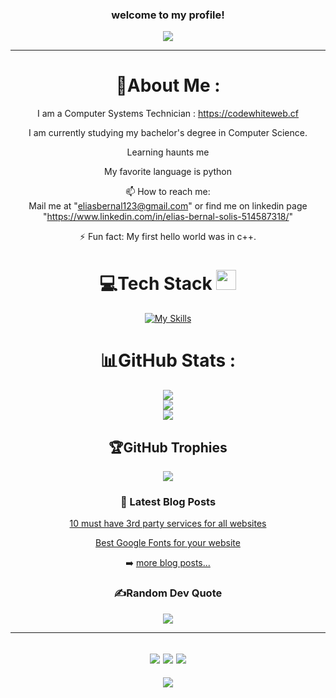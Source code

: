 <h3 align="center">
  welcome to my profile!
  
</h3>
<p align="center">
  <a href="https://github.com/CodeWhiteWeb/CodeWhiteWeb"><img src="https://readme-typing-svg.herokuapp.com?color=%2336BCF7&center=true&vCenter=true&lines=Hi+%2C+welcome+to+my+Github+page;I+am+CodeWhiteWeb;I+am+a+High+school+student;Web+Dev;Game+Dev;Bot+Dev;Crypto+Lover+%3C3"></a>
</p>

---
<div align="center">
  
# 💫About Me :
I am a Computer Systems Technician : https://codewhiteweb.cf
  
I am currently studying my bachelor's degree in Computer Science.

Learning haunts me 

My favorite language is python

  📫 How to reach me:  
  Mail me at "eliasbernal123@gmail.com" or 
  find me on linkedin page "https://www.linkedin.com/in/elias-bernal-solis-514587318/"

⚡ Fun fact: My first hello world was in c++.

# 💻Tech Stack <img src = "https://media2.giphy.com/media/QssGEmpkyEOhBCb7e1/giphy.gif?cid=ecf05e47a0n3gi1bfqntqmob8g9aid1oyj2wr3ds3mg700bl&rid=giphy.gif" width = 32px> 
[![My Skills](https://skillicons.dev/icons?i=cs,cpp,git,github,py,mysql&perline=3)](https://skillicons.dev)

# 📊GitHub Stats :
![](https://github-readme-stats.vercel.app/api?username=EliasBS76=radical&hide_border=false&include_all_commits=false&count_private=false)<br/>
![](https://github-readme-streak-stats.herokuapp.com/?user=EliasBS76=radical&hide_border=false)<br/>
![](https://github-readme-stats.vercel.app/api/top-langs/?username=EliasBS76=radical&hide_border=false&include_all_commits=false&count_private=false&layout=compact)

## 🏆GitHub Trophies
![](https://github-profile-trophy.vercel.app/?username=EliasBS76=discord&no-frame=false&no-bg=false&margin-w=4)

### 📕 Latest Blog Posts

<!-- BLOG-POST-LIST:START -->
 [10 must have 3rd party services for all websites](https://dev.to/codewhiteweb/10-must-have-3rd-party-services-for-all-websites-584m)
  
 [Best Google Fonts for your website](https://dev.to/codewhiteweb/best-google-fonts-for-your-website-3e5k)
<!-- BLOG-POST-LIST:END -->

➡️ [more blog posts...](https://dev.to/codewhiteweb)

### ✍️Random Dev Quote
![](https://quotes-github-readme.vercel.app/api?type=horizontal&theme=merko)

---
![](https://forthebadge.com/images/badges/powered-by-black-magic.svg)
![](http://ForTheBadge.com/images/badges/built-by-developers.svg)
![](https://forthebadge.com/images/badges/uses-brains.svg)
---
![](https://komarev.com/ghpvc/?username=CodeWhiteWeb&label=Visitors+Count&color=brightgreen)
</div>
